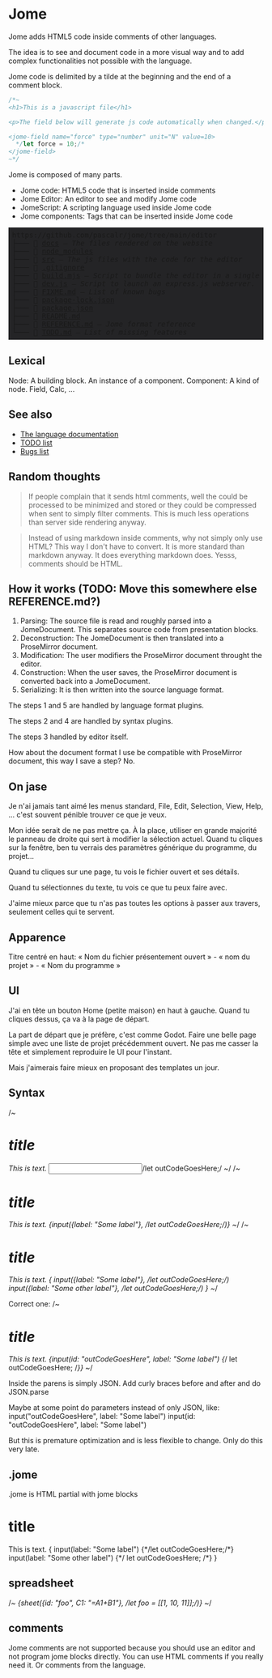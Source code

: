 # Jome

Jome adds HTML5 code inside comments of other languages.

The idea is to see and document code in a more visual way and to add complex functionalities not possible with the language.

Jome code is delimited by a tilde at the beginning and the end of a comment block.

```js
/*~
<h1>This is a javascript file</h1>

<p>The field below will generate js code automatically when changed.</p>

<jome-field name="force" type="number" unit="N" value=10>
  */let force = 10;/*
</jome-field>
~*/
```

Jome is composed of many parts.

- Jome code: HTML5 code that is inserted inside comments
- Jome Editor: An editor to see and modify Jome code
- JomeScript: A scripting language used inside Jome code
- Jome components: Tags that can be inserted inside Jome code

<!--~begin dir_list(".", comments: {"REFERENCE.md": "Jome format reference"})-->
<pre style="background-color: #242426; padding: 0.5em;">
https://github.com/pascalr/jome/tree/main/editor
├─── 📁 <a href="./docs">docs</a> — <i>The files rendered on the website</i>
├─── 📁 <a href="./node_modules">node_modules</a>
├─── 📁 <a href="./src">src</a> — <i>The js files with the code for the editor</i>
├─── 📁 <a href="./.gitignore">.gitignore</a>
├─── 📄 <a href="./build.mjs">build.mjs</a> — <i>Script to bundle the editor in a single .js file.</i>
├─── 📄 <a href="./dev.js">dev.js</a> — <i>Script to launch an express.js webserver.</i>
├─── 📄 <a href="./FIXME.md">FIXME.md</a> — <i>List of known bugs</i>
├─── 📄 <a href="./package-lock.json">package-lock.json</a>
├─── 📄 <a href="./package.json">package.json</a>
├─── 📄 <a href="./README.md">README.md</a>
├─── 📄 <a href="./REFERENCE.md">REFERENCE.md</a> — <i>Jome format reference</i>
└─── 📄 <a href="./TODO.md">TODO.md</a> — <i>List of missing features</i>
</pre>
<!--~end-->

## Lexical

Node: A building block. An instance of a component. 
Component: A kind of node. Field, Calc, ...

## See also

- [The language documentation](REFERENCE.md)
- [TODO list](TODO.md)
- [Bugs list](FIXME.md)

## Random thoughts

> If people complain that it sends html comments, well the could be processed to be minimized and stored or they could be compressed when sent to simply filter comments. This is much less operations than server side rendering anyway.

> Instead of using markdown inside comments, why not simply only use HTML? This way I don't have to convert. It is more standard than markdown anyway. It does everything markdown does. Yesss, comments should be HTML.

## How it works (TODO: Move this somewhere else REFERENCE.md?)

1. Parsing: The source file is read and roughly parsed into a JomeDocument. This separates source code from presentation blocks.
2. Deconstruction: The JomeDocument is then translated into a ProseMirror document.
3. Modification: The user modifiers the ProseMirror document throught the editor.
4. Construction: When the user saves, the ProseMirror document is converted back into a JomeDocument.
5. Serializing: It is then written into the source language format.

The steps 1 and 5 are handled by language format plugins.

The steps 2 and 4 are handled by syntax plugins.

The steps 3 handled by editor itself.

How about the document format I use be compatible with ProseMirror document, this way I save a step? No.

## On jase

Je n'ai jamais tant aimé les menus standard, File, Edit, Selection, View, Help, ... c'est souvent pénible trouver ce que je veux.

Mon idée serait de ne pas mettre ça. À la place, utiliser en grande majorité le panneau de droite qui sert à modifier la sélection actuel. Quand tu cliques sur la fenêtre, ben tu verrais des paramètres générique du programme, du projet...

Quand tu cliques sur une page, tu vois le fichier ouvert et ses détails.

Quand tu sélectionnes du texte, tu vois ce que tu peux faire avec.

J'aime mieux parce que tu n'as pas toutes les options à passer aux travers, seulement celles qui te servent.

## Apparence

Titre centré en haut: « Nom du fichier présentement ouvert » - « nom du projet » - « Nom du programme »




## UI

J'ai en tête un bouton Home (petite maison) en haut à gauche. Quand tu cliques dessus, ça va à la page de départ.

La part de départ que je préfère, c'est comme Godot. Faire une belle page simple avec une liste de projet précédemment ouvert.
Ne pas me casser la tête et simplement reproduire le UI pour l'instant.

Mais j'aimerais faire mieux en proposant des templates un jour.



## Syntax

/*~ <h1>title</h1> This is text. <input label="Some label">*/let outCodeGoesHere;/*</input> ~*/
/*~ <h1>title</h1> This is text. {input({label: "Some label"}, */let outCodeGoesHere;/*)} ~*/
/*~ <h1>title</h1> This is text. {
  input({label: "Some label"}, */let outCodeGoesHere;/*)
  input({label: "Some other label"}, */let outCodeGoesHere;/*)
} ~*/

Correct one:
/*~ <h1>title</h1> This is text. {input(id: "outCodeGoesHere", label: "Some label") {*/
  let outCodeGoesHere;
/*}} ~*/

Inside the parens is simply JSON. Add curly braces before and after and do JSON.parse

Maybe at some point do parameters instead of only JSON, like:
input("outCodeGoesHere", label: "Some label")
input(id: "outCodeGoesHere", label: "Some label")

But this is premature optimization and is less flexible to change. Only do this very late.

## .jome

.jome is HTML partial with jome blocks

<h1>title</h1> This is text. {
  input(label: "Some label") {*/let outCodeGoesHere;/*}
  input(label: "Some other label") {*/
    let outCodeGoesHere;
  /*}
}


## spreadsheet

/*~ {sheet({id: "foo", C1: "=A1+B1"}, */let foo = [[1, 10, 11]];/*)} ~*/


## comments

Jome comments are not supported because you should use an editor and not program jome blocks directly. You can use HTML comments if you really need it. Or comments from the language.